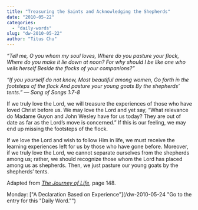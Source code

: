 ```yaml
---
title: "Treasuring the Saints and Acknowledging the Shepherds"
date: "2010-05-22"
categories: 
  - "daily-words"
slug: "dw-2010-05-22"
author: "Titus Chu"
---
```


_“Tell me, O you whom my soul loves, Where do you pasture your flock, Where do you make it lie down at noon? For why should I be like one who veils herself Beside the flocks of your companions?”_

_“If you yourself do not know, Most beautiful among women, Go forth in the footsteps of the flock And pasture your young goats By the shepherds’ tents.” — Song of Songs 1:7-8_

If we truly love the Lord, we will treasure the experiences of those who have loved Christ before us. We may love the Lord and yet say, “What relevance do Madame Guyon and John Wesley have for us today? They are out of date as far as the Lord’s move is concerned.” If this is our feeling, we may end up missing the footsteps of the flock.

If we love the Lord and wish to follow Him in life, we must receive the learning experiences left for us by those who have gone before. Moreover, if we truly love the Lord, we cannot separate ourselves from the shepherds among us; rather, we should recognize those whom the Lord has placed among us as shepherds. Then, we just pasture our young goats by the shepherds’ tents.

Adapted from [_The Journey of Life_](/book-journey-of-life "Go to the listing for this book."), page 148.

Monday: ["A Declaration Based on Experience"](/dw-2010-05-24 "Go to the entry for this "Daily Word."")
